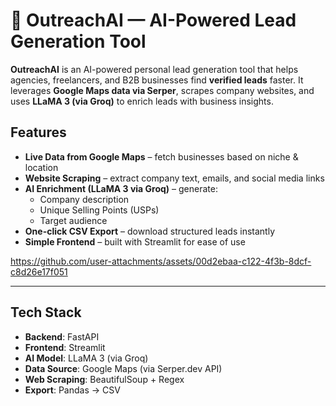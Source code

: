 # 🚀 OutreachAI — AI-Powered Lead Generation Tool

**OutreachAI** is an AI-powered personal lead generation tool that helps agencies, freelancers, and B2B businesses find **verified leads** faster. It leverages **Google Maps data via Serper**, scrapes company websites, and uses **LLaMA 3 (via Groq)** to enrich leads with business insights.

## Features
- **Live Data from Google Maps** – fetch businesses based on niche & location  
- **Website Scraping** – extract company text, emails, and social media links  
- **AI Enrichment (LLaMA 3 via Groq)** – generate:
  - Company description  
  - Unique Selling Points (USPs)  
  - Target audience  
- **One-click CSV Export** – download structured leads instantly
- **Simple Frontend** – built with Streamlit for ease of use


https://github.com/user-attachments/assets/00d2ebaa-c122-4f3b-8dcf-c8d26e17f051

---

## Tech Stack
- **Backend**: FastAPI  
- **Frontend**: Streamlit  
- **AI Model**: LLaMA 3 (via Groq) 
- **Data Source**: Google Maps (via Serper.dev API)  
- **Web Scraping**: BeautifulSoup + Regex
- **Export**: Pandas → CSV  


